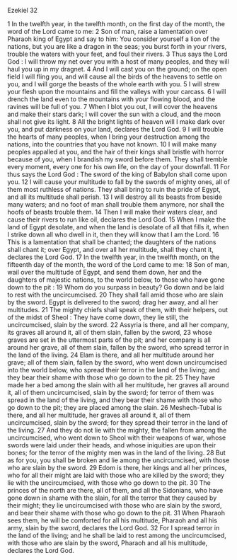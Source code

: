 Ezekiel 32

1	In the twelfth year, in the twelfth month, on the first day of the month, the word of the Lord came to me:
2	Son of man, raise a lamentation over Pharaoh king of Egypt and say to him: You consider yourself a lion of the nations, but you are like a dragon in the seas; you burst forth in your rivers, trouble the waters with your feet, and foul their rivers.
3	Thus says the Lord God : I will throw my net over you with a host of many peoples, and they will haul you up in my dragnet.
4	And I will cast you on the ground; on the open field I will fling you, and will cause all the birds of the heavens to settle on you, and I will gorge the beasts of the whole earth with you.
5	I will strew your flesh upon the mountains and fill the valleys with your carcass.
6	I will drench the land even to the mountains with your flowing blood, and the ravines will be full of you.
7	When I blot you out, I will cover the heavens and make their stars dark; I will cover the sun with a cloud, and the moon shall not give its light.
8	All the bright lights of heaven will I make dark over you, and put darkness on your land, declares the Lord God.
9	I will trouble the hearts of many peoples, when I bring your destruction among the nations, into the countries that you have not known.
10	I will make many peoples appalled at you, and the hair of their kings shall bristle with horror because of you, when I brandish my sword before them. They shall tremble every moment, every one for his own life, on the day of your downfall.
11	For thus says the Lord God : The sword of the king of Babylon shall come upon you.
12	I will cause your multitude to fall by the swords of mighty ones, all of them most ruthless of nations. They shall bring to ruin the pride of Egypt, and all its multitude shall perish.
13	I will destroy all its beasts from beside many waters; and no foot of man shall trouble them anymore, nor shall the hoofs of beasts trouble them.
14	Then I will make their waters clear, and cause their rivers to run like oil, declares the Lord God.
15	When I make the land of Egypt desolate, and when the land is desolate of all that fills it, when I strike down all who dwell in it, then they will know that I am the Lord.
16	This is a lamentation that shall be chanted; the daughters of the nations shall chant it; over Egypt, and over all her multitude, shall they chant it, declares the Lord God.
17	In the twelfth year, in the twelfth month, on the fifteenth day of the month, the word of the Lord came to me:
18	Son of man, wail over the multitude of Egypt, and send them down, her and the daughters of majestic nations, to the world below, to those who have gone down to the pit :
19	Whom do you surpass in beauty? Go down and be laid to rest with the uncircumcised.
20	They shall fall amid those who are slain by the sword. Egypt is delivered to the sword; drag her away, and all her multitudes.
21	The mighty chiefs shall speak of them, with their helpers, out of the midst of Sheol : They have come down, they lie still, the uncircumcised, slain by the sword.
22	Assyria is there, and all her company, its graves all around it, all of them slain, fallen by the sword,
23	whose graves are set in the uttermost parts of the pit; and her company is all around her grave, all of them slain, fallen by the sword, who spread terror in the land of the living.
24	Elam is there, and all her multitude around her grave; all of them slain, fallen by the sword, who went down uncircumcised into the world below, who spread their terror in the land of the living; and they bear their shame with those who go down to the pit.
25	They have made her a bed among the slain with all her multitude, her graves all around it, all of them uncircumcised, slain by the sword; for terror of them was spread in the land of the living, and they bear their shame with those who go down to the pit; they are placed among the slain.
26	Meshech-Tubal is there, and all her multitude, her graves all around it, all of them uncircumcised, slain by the sword; for they spread their terror in the land of the living.
27	And they do not lie with the mighty, the fallen from among the uncircumcised, who went down to Sheol with their weapons of war, whose swords were laid under their heads, and whose iniquities are upon their bones; for the terror of the mighty men was in the land of the living.
28	But as for you, you shall be broken and lie among the uncircumcised, with those who are slain by the sword.
29	Edom is there, her kings and all her princes, who for all their might are laid with those who are killed by the sword; they lie with the uncircumcised, with those who go down to the pit.
30	The princes of the north are there, all of them, and all the Sidonians, who have gone down in shame with the slain, for all the terror that they caused by their might; they lie uncircumcised with those who are slain by the sword, and bear their shame with those who go down to the pit.
31	When Pharaoh sees them, he will be comforted for all his multitude, Pharaoh and all his army, slain by the sword, declares the Lord God.
32	For I spread terror in the land of the living; and he shall be laid to rest among the uncircumcised, with those who are slain by the sword, Pharaoh and all his multitude, declares the Lord God.

